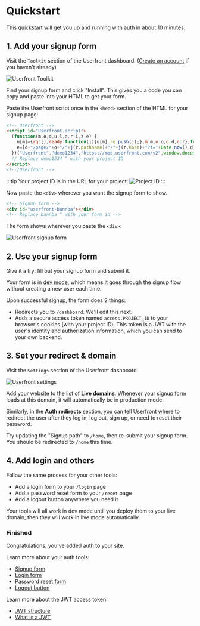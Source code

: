 # Quickstart

This quickstart will get you up and running with auth in about 10 minutes.

## 1. Add your signup form

Visit the `Toolkit` section of the Userfront dashboard. ([Create an account](https://userfront.com/signup?ref=quickstart) if you haven't already)

![Userfront Toolkit](https://res.cloudinary.com/component/image/upload/v1583359227/guide/menu.png)

Find your signup form and click "Install". This gives you a code you can copy and paste into your HTML to get your form.

Paste the Userfront script once in the `<head>` section of the HTML for your signup page:

<!-- prettier-ignore-start -->
```html
<!-- Userfront -->
<script id="Userfront-script">
  (function(m,o,d,u,l,a,r,i,z,e) {
    u[m]={rq:[],ready:function(j){u[m].rq.push(j);},m:m,o:o,d:d,r:r};function j(s){return encodeURIComponent(btoa(s));}z=l.getElementById(m+"-"+a);r=u.location;
    e=[d+"/page/"+o+"/"+j(r.pathname)+"/"+j(r.host)+"?t="+Date.now(),d];e.map(function(w){i=l.createElement(a);i.defer=1;i.src=w;z.parentNode.insertBefore(i,z);});u.amvartem=m;
  })("Userfront","demo1234","https://mod.userfront.com/v2",window,document,"script");
  // Replace demo1234 ^ with your project ID
</script>
<!--/Userfront -->
```
:::tip
Your project ID is in the URL for your project:
![Project ID](https://res.cloudinary.com/component/image/upload/v1583347563/guide/project_id_ilsrsa.png)
:::

Now paste the `<div>` wherever you want the signup form to show.
<!-- prettier-ignore-start -->
```html
<!-- Signup form -->
<div id="userfront-bannba"></div>
<!-- Replace bannba ^ with your form id -->
```
<!-- prettier-ignore-end -->

The form shows wherever you paste the `<div>`:

![Userfront signup form](https://res.cloudinary.com/component/image/upload/v1593130567/permanent/signup-form-dev.png)

## 2. Use your signup form

Give it a try: fill out your signup form and submit it.

Your form is in [dev mode](/dev-mode.html), which means it goes through the signup flow without creating a new user each time.

Upon successful signup, the form does 2 things:

- Redirects you to `/dashboard`. We'll edit this next.
- Adds a secure access token named `access.PROJECT_ID` to your browser's cookies (with your project ID). This token is a JWT with the user's identity and authorization information, which you can send to your own backend.

## 3. Set your redirect & domain

Visit the `Settings` section of the Userfront dashboard.

![Userfront settings](https://res.cloudinary.com/component/image/upload/v1593131793/permanent/settings-nav.png)

Add your website to the list of **Live domains**. Whenever your signup form loads at this domain, it will automatically be in production mode.

Similarly, in the **Auth redirects** section, you can tell Userfront where to redirect the user after they log in, log out, sign up, or need to reset their password.

Try updating the "Signup path" to `/home`, then re-submit your signup form. You should be redirected to `/home` this time.

## 4. Add login and others

Follow the same process for your other tools:

- Add a login form to your `/login` page
- Add a password reset form to your `/reset` page
- Add a logout button anywhere you need it

Your tools will all work in dev mode until you deploy them to your live domain; then they will work in live mode automatically.

### Finished

Congratulations, you've added auth to your site.

Learn more about your auth tools:

- [Signup form](/signup.html)
- [Login form](/login.html)
- [Password reset form](/reset.html)
- [Logout button](/logout.html)

Learn more about the JWT access token:

- [JWT structure](/jwt-structure.html)
- [What is a JWT](/jwt-json-web-token.html)
